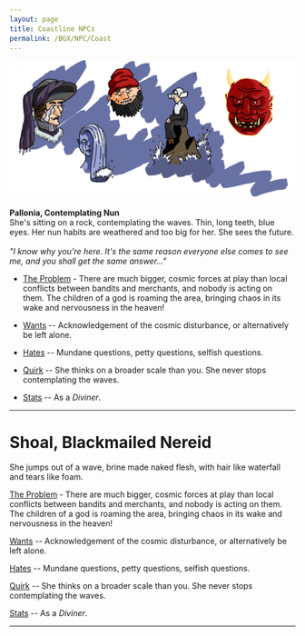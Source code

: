 ```yaml
---
layout: page
title: Coastline NPCs
permalink: /BGX/NPC/Coast
---
```


<img src="/images/NPC_Coast.png" alt="Coast NPC">


<span class="alchemy"> **Pallonia, Contemplating Nun**<br>She's sitting on a rock, contemplating the waves. Thin, long teeth, blue eyes. Her nun habits are weathered and too big for her. She sees the future.<br><br>*"I know why you're here. It's the same reason everyone else comes to see me, and you shall get the same answer..."*</span>

- <ins>The Problem</ins> - There are much bigger, cosmic forces at play than local conflicts between bandits and merchants, and nobody is acting on them. The children of a god is roaming the area, bringing chaos in its wake and nervousness in the heaven!

- <ins>Wants</ins> -- Acknowledgement of the cosmic disturbance, or alternatively be left alone.

- <ins>Hates</ins> -- Mundane questions, petty questions, selfish questions.

- <ins>Quirk</ins> -- She thinks on a broader scale than you. She never stops contemplating the waves.

- <ins>Stats</ins> -- As a *Diviner*.

---

# Shoal, Blackmailed Nereid
<span class="alchemy">She jumps out of a wave, brine made naked flesh, with hair like waterfall and tears like foam. 

<ins>The Problem</ins> - There are much bigger, cosmic forces at play than local conflicts between bandits and merchants, and nobody is acting on them. The children of a god is roaming the area, bringing chaos in its wake and nervousness in the heaven!

<ins>Wants</ins> -- Acknowledgement of the cosmic disturbance, or alternatively be left alone.

<ins>Hates</ins> -- Mundane questions, petty questions, selfish questions.

<ins>Quirk</ins> -- She thinks on a broader scale than you. She never stops contemplating the waves.

<ins>Stats</ins> -- As a *Diviner*.

---
